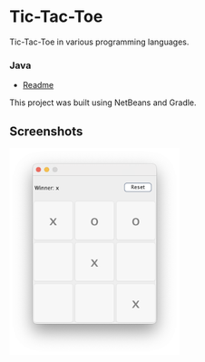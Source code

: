 # Tic-Tac-Toe
Tic-Tac-Toe in various programming languages.

### Java

* [Readme](java/README.md)

This project was built using NetBeans and Gradle. 

## Screenshots

<img src="java/doc/images/tictactoe-java-2.png" width="300"/>



